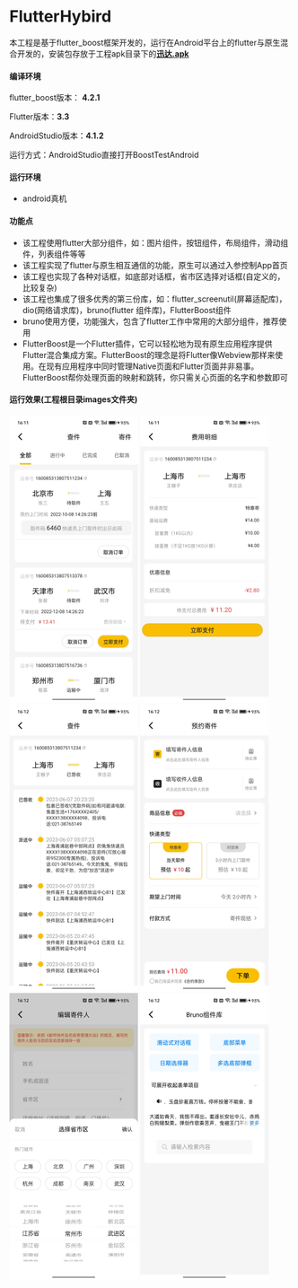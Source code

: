 # FlutterHybird
本工程是基于flutter_boost框架开发的，运行在Android平台上的flutter与原生混合开发的，安装包存放于工程apk目录下的<u>**迅达.apk**</u>
#### 编译环境
flutter_boost版本： **4.2.1**  

Flutter版本：**3.3**

AndroidStudio版本：**4.1.2**

运行方式：AndroidStudio直接打开BoostTestAndroid

#### 运行环境
* android真机
#### 功能点

* 该工程使用flutter大部分组件，如：图片组件，按钮组件，布局组件，滑动组件，列表组件等等
* 该工程实现了flutter与原生相互通信的功能，原生可以通过入参控制App首页
* 该工程也实现了各种对话框，如底部对话框，省市区选择对话框(自定义的，比较复杂)
* 该工程也集成了很多优秀的第三份库，如：flutter_screenutil(屏幕适配库)，dio(网络请求库)，bruno(flutter 组件库)，FlutterBoost组件
* bruno使用方便，功能强大，包含了flutter工作中常用的大部分组件，推荐使用
* FlutterBoost是一个Flutter插件，它可以轻松地为现有原生应用程序提供Flutter混合集成方案。FlutterBoost的理念是将Flutter像Webview那样来使用。在现有应用程序中同时管理Native页面和Flutter页面并非易事。 FlutterBoost帮你处理页面的映射和跳转，你只需关心页面的名字和参数即可
#### 运行效果(工程根目录images文件夹)
<img src="images/002.jpg" alt="002" style="zoom:50%;" />

<img src="images/003.jpg" alt="003" style="zoom:50%;" />

<img src="images/004.jpg" alt="004" style="zoom:50%;" />

<img src="images/005.jpg" alt="003" style="zoom:50%;" />

<img src="images/008.jpg" alt="003" style="zoom:50%;" />

<img src="images/009.jpg" alt="002" style="zoom:50%;" />

